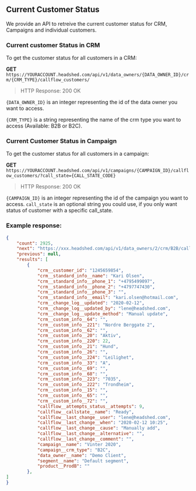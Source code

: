 ## Current Customer Status

We provide an API to retreive the current customer status for CRM, Campaigns and individual customers.

### Current customer Status in CRM

To get the customer status for all customers in a CRM:

**GET** ```https://YOURACCOUNT.headshed.com/api/v1/data_owners/{DATA_OWNER_ID}/crm/{CRM_TYPE}/callflow_customers/```

> HTTP Response: 200 OK

`{DATA_OWNER_ID}` is an integer representing the id of the data owner you want to access.

`{CRM_TYPE}` is a string representing the name of the crm type you want to access (Available: B2B or B2C).


### Current Customer Status in Campaign

To get the customer status for all customers in a campaign:

**GET** ```https://YOURACCOUNT.headshed.com/api/v1/campaigns/{CAMPAIGN_ID}/callflow_customers/?call_state={CALL_STATE_CODE}```

> HTTP Response: 200 OK

` {CAMPAIGN_ID} ` is an integer representing the id of the campaign you want to access.
` call_state ` is an optional string you could use, if you only want status of customer with a specific call_state.


### Example response:

```json  
{
    "count": 2925,
    "next": "https://xxx.headshed.com/api/v1/data_owners/2/crm/B2B/callflow_customers/?page=2",
    "previous": null,
    "results": [
        {
            "crm__customer_id": "1245659854",
            "crm__standard_info__name": "Kari Olsen",
            "crm__standard_info__phone_1": "+4795499097",
            "crm__standard_info__phone_2": "+4797747430",
            "crm__standard_info__phone_3": "",
            "crm__standard_info__email": "kari.olsen@hotmail.com",
            "crm__change_log__updated": "2020-02-12",
            "crm__change_log__updated_by": "lene@headshed.com",
            "crm__change_log__update_method": "Manual update",
            "crm__custom_info__64": "",
            "crm__custom_info__221": "Nordre Berggate 2",
            "crm__custom_info__62": "",
            "crm__custom_info__20": "Aktiv",
            "crm__custom_info__220": 22,
            "crm__custom_info__21": "Hund",
            "crm__custom_info__26": "",
            "crm__custom_info__224": "Leilighet",
            "crm__custom_info__33": "A",
            "crm__custom_info__69": "",
            "crm__custom_info__68": "",
            "crm__custom_info__223": "7035",
            "crm__custom_info__222": "Trondheim",
            "crm__custom_info__15": "",
            "crm__custom_info__65": "",
            "crm__custom_info__72": "",
            "callflow__attempts_status__attempts": 9,
            "callflow__callstate__name": "Ready",
            "callflow__last_change__user": "lene@headshed.com",
            "callflow__last_change__when": "2020-02-12 10:25",
            "callflow__last_change__cause": "Manually add",
            "callflow__last_change__alternative": "",
            "callflow__last_change__comment": "",
            "campaign__name": "Vinter 2020",
            "campaign__crm_type": "B2C",
            "data_owner__name": "Demo Client",
            "segment__name": "Default segment",
            "product__ProdB": ""
        },
]
}
  ```
